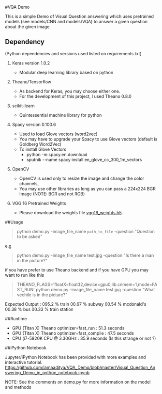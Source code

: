 #VQA Demo

This is a simple Demo of Visual Question answering which uses pretrained models (see models/CNN and models/VQA) to answer a given question about the given image.

## Dependency 

(Python dependencies and versions used listed on requirements.txt)

1. Keras version 1.0.2
   * Modular deep learning library based on python

2. Theano/Tensorflow 
    * As backend for Keras, you may choose either one. 
    * For the development of this project, I used Theano 0.8.0

3. scikit-learn
   * Quintessential machine library for python

4. Spacy version 0.100.6
    * Used to load Glove vectors (word2vec)
    * You may have to upgrade your Spacy to use Glove vectors (default is Goldberg Word2Vec)
    * To install Glove Vectors
      * python -m spacy.en.download
      * sputnik --name spacy install en_glove_cc_300_1m_vectors

5. OpenCV 
    * OpenCV is used only to resize the image and change the color channels,
    * You may use other libraries as long as you can pass a 224x224 BGR Image (NOTE: BGR and not RGB)
  
6. VGG 16 Pretrained Weights
    * Please download the weights file [vgg16_weights.h5](https://drive.google.com/file/d/0Bz7KyqmuGsilT0J5dmRCM0ROVHc/view)

##Usage

> python demo.py -image_file_name `path_to_file` -question "Question to be asked"

e.g 

> python demo.py -image_file_name test.jpg -question "Is there a man in the picture?"


if you have prefer to use Theano backend and if you have GPU you may want to run like this

> THEANO_FLAGS='floatX=float32,device=gpu0,lib.cnmem=1,mode=FAST_RUN' python demo.py -image_file_name test.jpg -question "What vechile is in the picture?"


Expected Output :
095.2 %  train
00.67 %  subway
00.54 %  mcdonald's
00.38 %  bus
00.33 %  train station


##Runtime

  * GPU (Titan X) Theano optimizer=fast_run       : 51.3 seconds
  * GPU (Titan X) Theano optimizer=fast_compile   : 47.5 seconds
  * CPU (i7-5820K CPU @ 3.30GHz                   : 35.9 seconds (Is this strange or not ?)

##iPython Notebook

Jupyter/iPython Notebook has been provided with more examples and interactive tutorial.
<https://github.com/iamaaditya/VQA_Demo/blob/master/Visual_Question_Answering_Demo_in_python_notebook.ipynb>

NOTE:
See the comments on demo.py for more information on the model and methods

